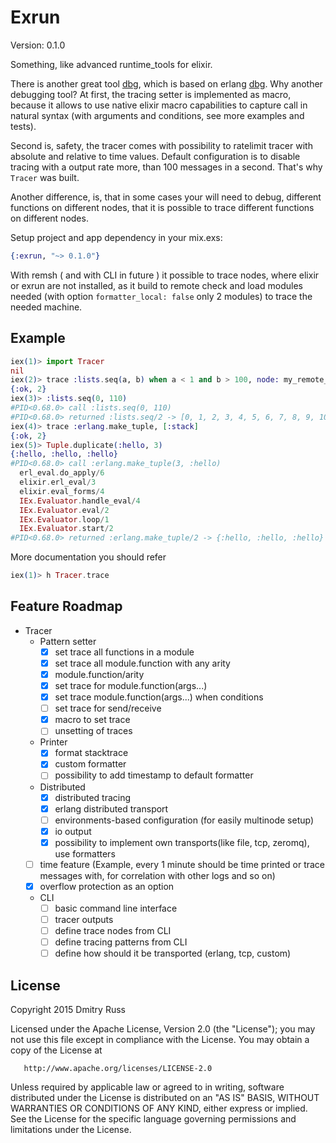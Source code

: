 Exrun
=====

Version: 0.1.0

Something, like advanced runtime_tools for elixir.

There is another great tool [dbg](https://github.com/fishcakez/dbg), which is based on erlang [dbg](http://erlang.org/doc/man/dbg.html). Why another debugging tool? At first, the tracing setter is implemented as macro, because it allows to use native elixir macro capabilities to capture call in natural syntax (with arguments and conditions, see more examples and tests).

Second is, safety, the tracer comes with possibility to ratelimit tracer with absolute and relative to time values. Default configuration is to disable tracing with a output rate more, than 100 messages in a second. That's why `Tracer` was built.

Another difference, is, that in some cases your will need to debug, different functions on different nodes, that it is possible to trace different functions on different nodes.

Setup project and app dependency in your mix.exs:

```elixir
{:exrun, "~> 0.1.0"}
```

With remsh ( and with CLI in future ) it possible to trace nodes, where elixir or exrun are not installed, as it build to
remote check and load modules needed (with option `formatter_local: false` only 2 modules) to trace the needed machine.

## Example

```elixir
iex(1)> import Tracer
nil
iex(2)> trace :lists.seq(a, b) when a < 1 and b > 100, node: my_remote_node, limit: %{rate: 1000, time: 1000}
{:ok, 2}
iex(3)> :lists.seq(0, 110)
#PID<0.68.0> call :lists.seq(0, 110)
#PID<0.68.0> returned :lists.seq/2 -> [0, 1, 2, 3, 4, 5, 6, 7, 8, 9, 10, 11, 12, 13, 14, 15, 16, 17, 18, 19, 20, 21, 22, 23, 24, 25, 26, 27, 28, 29, 30, 31, 32, 33, 34, 35, 36, 37, 38, 39, 40, 41, 42, 43, 44, 45, 46, 47, 48, 49, ...]
iex(4)> trace :erlang.make_tuple, [:stack]
{:ok, 2}
iex(5)> Tuple.duplicate(:hello, 3)
{:hello, :hello, :hello}
#PID<0.68.0> call :erlang.make_tuple(3, :hello)
  erl_eval.do_apply/6
  elixir.erl_eval/3
  elixir.eval_forms/4
  IEx.Evaluator.handle_eval/4
  IEx.Evaluator.eval/2
  IEx.Evaluator.loop/1
  IEx.Evaluator.start/2
#PID<0.68.0> returned :erlang.make_tuple/2 -> {:hello, :hello, :hello}
```

More documentation you should refer

```elixir
iex(1)> h Tracer.trace
```

## Feature Roadmap
- Tracer
  - Pattern setter
    - [x] set trace all functions in a module
    - [x] set trace all module.function with any arity
    - [x] module.function/arity
    - [x] set trace for module.function(args...)
    - [x] set trace module.function(args...) when conditions
    - [ ] set trace for send/receive
    - [x] macro to set trace
    - [ ] unsetting of traces
  - Printer
    - [x] format stacktrace
    - [x] custom formatter
    - [ ] possibility to add timestamp to default formatter
  - Distributed
    - [x] distributed tracing
    - [x] erlang distributed transport
    - [ ] environments-based configuration (for easily multinode setup)
    - [x] io output
    - [x] possibility to implement own transports(like file, tcp, zeromq), use formatters
  - [ ] time feature  (Example, every 1 minute should be time printed or trace messages with, for correlation with other logs and so on)
  - [x] overflow protection as an option
  - CLI
    - [ ] basic command line interface
    - [ ] tracer outputs
    - [ ] define trace nodes from CLI
    - [ ] define tracing patterns from CLI
    - [ ] define how should it be transported (erlang, tcp, custom)

## License

   Copyright 2015 Dmitry Russ

   Licensed under the Apache License, Version 2.0 (the "License");
   you may not use this file except in compliance with the License.
   You may obtain a copy of the License at

       http://www.apache.org/licenses/LICENSE-2.0

   Unless required by applicable law or agreed to in writing, software
   distributed under the License is distributed on an "AS IS" BASIS,
   WITHOUT WARRANTIES OR CONDITIONS OF ANY KIND, either express or implied.
   See the License for the specific language governing permissions and
   limitations under the License.

